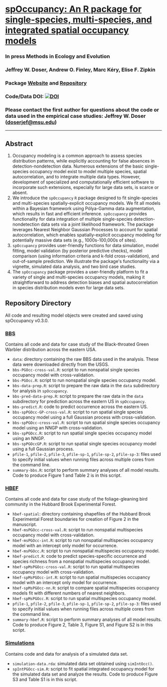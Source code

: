 # [spOccupancy: An R package for single-species, multi-species, and integrated spatial occupancy models](https://arxiv.org/pdf/2111.12163.pdf)

### In press Methods in Ecology and Evolution

### Jeffrey W. Doser, Andrew O. Finley, Marc K&eacute;ry, Elise F. Zipkin 

### Package [Website](https://www.jeffdoser.com/files/spoccupancy-web/) and [Repository](https://github.com/doserjef/spOccupancy/)

### Code/Data DOI: [![DOI](https://zenodo.org/badge/488171864.svg)](https://zenodo.org/badge/latestdoi/488171864)

### Please contact the first author for questions about the code or data used in the empirical case studies: Jeffrey W. Doser (doserjef@msu.edu)

---------------------------------

## Abstract

1. Occupancy modeling is a common approach to assess species distribution patterns, while explicitly accounting for false absences in detection-nondetection data. Numerous extensions of the basic single-species occupancy model exist to model multiple species, spatial autocorrelation, and to integrate multiple data types. However, development of specialized and computationally efficient software to incorporate such extensions, especially for large data sets, is scarce or absent. 
2. We introduce the `spOccupancy` `R` package designed to fit single-species and multi-species spatially-explicit occupancy models. We fit all models within a Bayesian framework using P&oacute;lya-Gamma data augmentation, which results in fast and efficient inference. `spOccupancy` provides functionality for data integration of multiple single-species detection-nondetection data sets via a joint likelihood framework. The package leverages Nearest Neighbor Gaussian Processes to account for spatial autocorrelation, which enables spatially-explicit occupancy modeling for potentially massive data sets (e.g., 1000s-100,000s of sites).
3. `spOccupancy` provides user-friendly functions for data simulation, model fitting, model validation (by posterior predictive checks), model comparison (using information criteria and k-fold cross-validation), and out-of-sample prediction. We illustrate the package's functionality via a vignette, simulated data analysis, and two bird case studies. 
4. The `spOccupancy` package provides a user-friendly platform to fit a variety of single and multi-species occupancy models, making it straightforward to address detection biases and spatial autocorrelation in species distribution models even for large data sets.  

## Repository Directory

All code and resulting model objects were created and saved using spOccupancy v0.3.0.

### [BBS](./bbs)

Contains all code and data for case study of the Black-throated Green Warbler distribution across the eastern USA. 

+ `data`: directory containing the raw BBS data used in the analysis. These data were downloaded directly from the USGS.
+ `bbs-PGOcc-cross-val.R`: script to run nonspatial single species occupancy model with cross-validation.
+ `bbs-PGOcc.R`: script to run nonspatial single species occupancy model.
+ `bbs-data-prep.R`: script to prepare the raw data in the `data` subdirectory for analysis in `spOccupancy`. 
+ `bbs-pred-data-prep.R`: script to prepare the raw data in the `data` subdirectory for prediction across the eastern US in `spOccupancy`.
+ `bbs-predict.R`: code to predict occurrence across the eastern US. 
+ `bbs-spPGOcc-GP-cross-val.R`: script to run spatial single species occupancy model using a full Gaussian process with cross-validation.
+ `bbs-spPGOcc-cross-val.R`: script to run spatial single species occupancy model using an NNGP with cross-validation.
+ `bbs-spPGOcc.R`: script to run spatial single species occupancy model using an NNGP.
+ `bbs-spPGOccGP.R`: script to run spatial single species occupancy model using a full Gaussian process.
+ `pfile-1`, `pfile-2`, `pfile-3`, `pfile-sp-1`, `pfile-sp-2`, `pfile-sp-3`: files used to specify initial values when running files across multiple cores from the command line.
+ `summary-bbs.R`: script to perform summary analyses of all model results. Code to produce Figure 1 and Table 2 is in this script.

### [HBEF](./hbef)

Contains all code and data for case study of the foliage-gleaning bird community in the Hubbard Brook Experimental Forest.

+ `hbef-spatial`: directory containing shapefiles of the Hubbard Brook Experimental Forest boundaries for creation of Figure 2 in the manuscript.
+ `hbef-msPGOcc-cross-val.R`: script to run nonspatial multispecies occupancy model with cross-validation.
+ `hbef-msPGOcc-int.R`: script to run nonspatial multispecies occupancy model with an intercept only model for occurrence.
+ `hbef-msPGOcc.R`: script to run nonspatial multispecies occupancy model.
+ `hbef-predict.R`: code to predict species-specific occurrence and species richness from a nonspatial multispecies occupancy model.
+ `hbef-spMsPGOcc-cross-val.R`: script to run spatial multispecies occupancy model with cross-validation.
+ `hbef-spMsPGOcc-int.R`: script to run spatial multispecies occupancy model with an intercept only model for occurrence.
+ `hbef-spMsPGOcc-nn.R`: script to compare spatial multispecies occupancy models fit with different numbers of nearest neighbors.
+ `hbef-spMsPGOcc.R`: script to run spatial multispecies occupancy model.
+ `pfile-1`, `pfile-2`, `pfile-3`, `pfile-sp-1`, `pfile-sp-2`, `pfile-sp-3`: files used to specify initial values when running files across multiple cores from the command line.
+ `summary-hbef.R`: script to perform summary analyses of all model results. Code to produce Figure 2, Table 3, Figure S1, and Figure S2 is in this script.

### [Simulations](./simulations)

Contains code and data for analysis of a simulated data set. 

+ `simulation-data.rda`: simulated data set obtained using `simIntOcc()`. 
+ `spIntPGOcc-sim.R`: script to fit spatial integrated occupancy model for the simulated data set and analyze the results. Code to produce Figure S3 and Table S1 is in this script.




